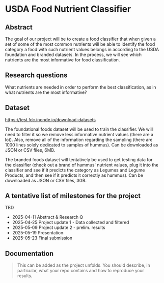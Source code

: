 # USDA Food Nutrient Classifier

## Abstract
The goal of our project will be to create a food classifier that when given a set of some of the most common nutrients will be able to identify the food category a food with such nutrient values belongs in according to the USDA foundation and branded datasets. In the process, we will see which nutrients are the most informative for food classification.

## Research questions
What nutrients are needed in order to perform the best classification, as in what nutrients are the most informative?

## Dataset
https://test.fdc.inonde.io/download-datasets

The foundational foods dataset will be used to train the classifier. We will need to filter it so we remove less informative nutrient values (there are a lot). Also, remove all of the information regarding the sampling (there are 1000 lines solely dedicated to samples of hummus). Can be downloaded as JSON or CSV files, 6MB.

The branded foods dataset will tentatively be used to get testing data for the classifier (check out a brand of hummus' nutrient values, plug it into the classifier and see if it predicts the category as Legumes and Legume Products, and then see if it predicts it correctly as hummus). Can be downloaded as JSON or CSV files, 3GB.

## A tentative list of milestones for the project
TBD

- 2025-04-11 Abstract & Research Q
- 2025-04-25 Project update 1 - Data collected and filtered
- 2025-05-09 Project update 2 - prelim. results
- 2025-05-19 Presentation
- 2025-05-23 Final submission

## Documentation
> This can be added as the project unfolds. You should describe, in particular, what your repo contains and how to reproduce your results.
